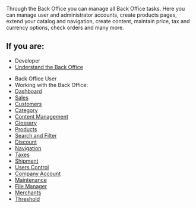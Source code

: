Through the Back Office you can manage all Back Office tasks. Here you can manage user and administrator accounts, create products pages, extend your catalog and navigation, create content, maintain price, tax and currency options, check orders and many more.

## If you are:

<div class="mr-container">
    <div class="mr-list-container">
        <!-- col1 -->
        <div class="mr-col">
            <ul class="mr-list mr-list-green">
                <li class="mr-title">Developer</li>
                <li><a href="https://documentation.spryker.com/v1/docs/about-the-administration-interface-guide" class="mr-link">Understand the Back Office</a></li>
            </ul>
        </div>
        <!-- col2 -->
        <div class="mr-col">
            <ul class="mr-list mr-list-blue">
                <li class="mr-title"> Back Office User</li>
                <li>Working with the Back Office:</li>
                <li><a href="https://documentation.spryker.com/v4/docs/dashboard" class="mr-link">Dashboard</a></li>
                <li><a href="https://documentation.spryker.com/v4/docs/managing-orders" class="mr-link">Sales</a></li>
                <li><a href="https://documentation.spryker.com/v4/docs/customers" class="mr-link">Customers</a></li>
                <li><a href="https://documentation.spryker.com/v4/docs/category" class="mr-link">Category</a></li>
                <li><a href="https://documentation.spryker.com/v4/docs/content-management-system-1" class="mr-link">Content Management</a></li>
                <li><a href="https://documentation.spryker.com/v4/docs/glossary" class="mr-link">Glossary</a></li>
                <li><a href="https://documentation.spryker.com/v4/docs/products" class="mr-link">Products</a></li>
                <li><a href="https://documentation.spryker.com/v4/docs/search-and-filters" class="mr-link">Search and Filter</a></li>
                <li><a href="https://documentation.spryker.com/v4/docs/discount-1" class="mr-link">Discount</a></li>
                <li><a href="https://documentation.spryker.com/v4/docs/navigation-2" class="mr-link">Navigation</a></li>
                <li><a href="https://documentation.spryker.com/v4/docs/taxes" class="mr-link">Taxes</a></li>
                <li><a href="https://documentation.spryker.com/v4/docs/shipment" class="mr-link">Shipment</a></li>
                <li><a href="https://documentation.spryker.com/v3/docs/users-control" class="mr-link">Users Control</a></li>
                <li><a href="https://documentation.spryker.com/v4/docs/company-account" class="mr-link">Company Account</a></li>
                <li><a href="https://documentation.spryker.com/v4/docs/maintenance" class="mr-link">Maintenance</a></li>
                <li><a href="https://documentation.spryker.com/v4/docs/file-manager"  class="mr-link">File Manager</a></li>
                <li><a href="https://documentation.spryker.com/v4/docs/merchants" class="mr-link">Merchants</a></li>
                <li><a href="https://documentation.spryker.com/v4/docs/managing-global-threshold" class="mr-link">Threshold</a></li>
            </ul>
        </div>
        </div>
</div>   